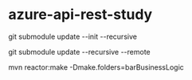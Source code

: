 # azure-api-rest-study

git submodule update --init --recursive

git submodule update --recursive --remote

mvn reactor:make -Dmake.folders=barBusinessLogic
